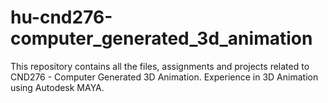 # hu-cnd276-computer_generated_3d_animation
This repository contains all the files, assignments and projects related to CND276 - Computer Generated 3D Animation. Experience in 3D Animation using Autodesk MAYA.
